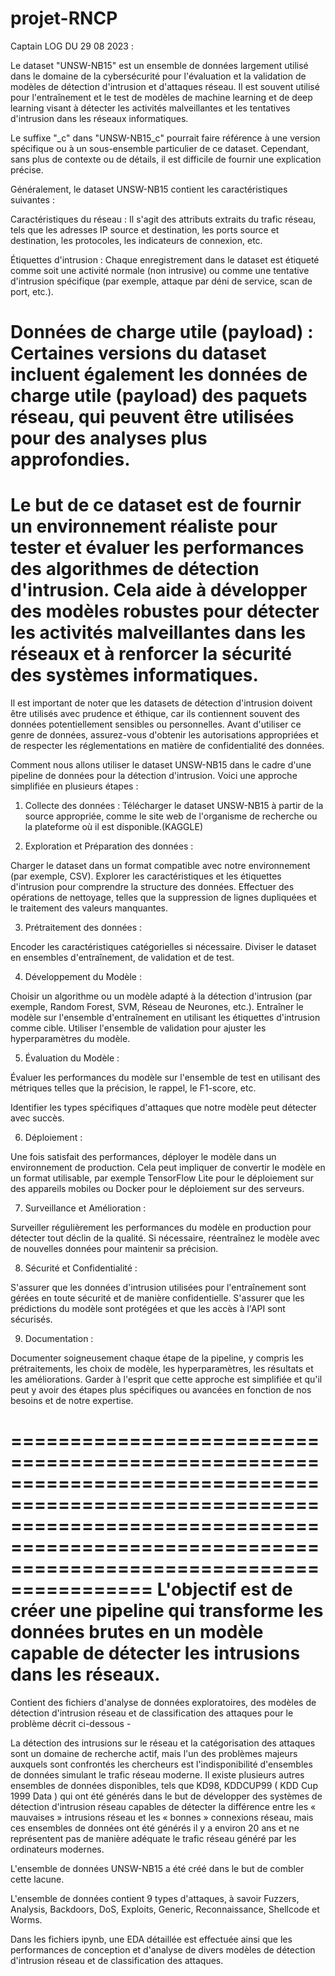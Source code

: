 # projet-RNCP

Captain LOG DU 29 08 2023 :

Le dataset "UNSW-NB15" est un ensemble de données largement utilisé dans le domaine de la cybersécurité pour l'évaluation et la validation de modèles de détection d'intrusion et d'attaques réseau. Il est souvent utilisé pour l'entraînement et le test de modèles de machine learning et de deep learning visant à détecter les activités malveillantes et les tentatives d'intrusion dans les réseaux informatiques.

Le suffixe "_c" dans "UNSW-NB15_c" pourrait faire référence à une version spécifique ou à un sous-ensemble particulier de ce dataset. Cependant, sans plus de contexte ou de détails, il est difficile de fournir une explication précise.

Généralement, le dataset UNSW-NB15 contient les caractéristiques suivantes :

Caractéristiques du réseau : Il s'agit des attributs extraits du trafic réseau, tels que les adresses IP source et destination, les ports source et destination, les protocoles, les indicateurs de connexion, etc.

Étiquettes d'intrusion : Chaque enregistrement dans le dataset est étiqueté comme soit une activité normale (non intrusive) ou comme une tentative d'intrusion spécifique (par exemple, attaque par déni de service, scan de port, etc.).

Données de charge utile (payload) : Certaines versions du dataset incluent également les données de charge utile (payload) des paquets réseau, qui peuvent être utilisées pour des analyses plus approfondies.
========================================================================================================================================================================================================================================================================
Le but de ce dataset est de fournir un environnement réaliste pour tester et évaluer les performances des algorithmes de détection d'intrusion. Cela aide à développer des modèles robustes pour détecter les activités malveillantes dans les réseaux et à renforcer la sécurité des systèmes informatiques.
========================================================================================================================================================================================================================================================================
Il est important de noter que les datasets de détection d'intrusion doivent être utilisés avec prudence et éthique, car ils contiennent souvent des données potentiellement sensibles ou personnelles. Avant d'utiliser ce genre de données, assurez-vous d'obtenir les autorisations appropriées et de respecter les réglementations en matière de confidentialité des données.



Comment nous allons utiliser le dataset UNSW-NB15 dans le cadre d'une pipeline de données pour la détection d'intrusion. Voici une approche simplifiée en plusieurs étapes :

1. Collecte des données : Télécharger le dataset UNSW-NB15 à partir de la source appropriée, comme le site web de l'organisme de recherche ou la plateforme où il est disponible.(KAGGLE)

2. Exploration et Préparation des données :

Charger le dataset dans un format compatible avec  notre environnement (par exemple, CSV).
Explorer les caractéristiques et les étiquettes d'intrusion pour comprendre la structure des données.
Effectuer des opérations de nettoyage, telles que la suppression de lignes dupliquées et le traitement des valeurs manquantes.

3. Prétraitement des données :

Encoder les caractéristiques catégorielles si nécessaire.
Diviser le dataset en ensembles d'entraînement, de validation et de test.

4. Développement du Modèle :

Choisir un algorithme ou un modèle adapté à la détection d'intrusion (par exemple, Random Forest, SVM, Réseau de Neurones, etc.).
Entraîner le modèle sur l'ensemble d'entraînement en utilisant les étiquettes d'intrusion comme cible.
Utiliser l'ensemble de validation pour ajuster les hyperparamètres du modèle.

5. Évaluation du Modèle :

Évaluer les performances du modèle sur l'ensemble de test en utilisant des métriques telles que la précision, le rappel, le F1-score, etc.

Identifier les types spécifiques d'attaques que notre modèle peut détecter avec succès.

6. Déploiement :

Une fois satisfait des performances, déployer le modèle dans un environnement de production. Cela peut impliquer de convertir le modèle en un format utilisable, par exemple TensorFlow Lite pour le déploiement sur des appareils mobiles ou Docker pour le déploiement sur des serveurs.

7. Surveillance et Amélioration :

Surveiller régulièrement les performances du modèle en production pour détecter tout déclin de la qualité.
Si nécessaire, réentraînez le modèle avec de nouvelles données pour maintenir sa précision.

8. Sécurité et Confidentialité :

S'assurer que les données d'intrusion utilisées pour l'entraînement sont gérées en toute sécurité et de manière confidentielle.
S'assurer que les prédictions du modèle sont protégées et que les accès à l'API sont sécurisés.

9. Documentation :

Documenter soigneusement chaque étape de la pipeline, y compris les prétraitements, les choix de modèle, les hyperparamètres, les résultats et les améliorations.
Garder à l'esprit que cette approche est simplifiée et qu'il peut y avoir des étapes plus spécifiques ou avancées en fonction de nos besoins et de notre expertise.

==================================================================================================================================================================================================
L'objectif est de créer une pipeline qui transforme les données brutes en un modèle capable de détecter les intrusions dans les réseaux.
==================================================================================================================================================================================================


Contient des fichiers d'analyse de données exploratoires, des modèles de détection d'intrusion réseau et de classification des attaques pour le problème décrit ci-dessous -

La détection des intrusions sur le réseau et la catégorisation des attaques sont un domaine de recherche actif, mais l'un des problèmes majeurs auxquels sont confrontés les chercheurs est l'indisponibilité d'ensembles de données simulant le trafic réseau moderne. Il existe plusieurs autres ensembles de données disponibles, tels que KD98, KDDCUP99 ( KDD Cup 1999 Data ) qui ont été générés dans le but de développer des systèmes de détection d'intrusion réseau capables de détecter la différence entre les « mauvaises » intrusions réseau et les « bonnes » connexions réseau, mais ces ensembles de données ont été générés il y a environ 20 ans et ne représentent pas de manière adéquate le trafic réseau généré par les ordinateurs modernes.

L'ensemble de données UNSW-NB15 a été créé dans le but de combler cette lacune.

L'ensemble de données contient 9 types d'attaques, à savoir Fuzzers, Analysis, Backdoors, DoS, Exploits, Generic, Reconnaissance, Shellcode et Worms.

Dans les fichiers ipynb, une EDA détaillée est effectuée ainsi que les performances de conception et d'analyse de divers modèles de détection d'intrusion réseau et de classification des attaques.
